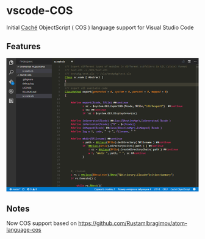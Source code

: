 # vscode-COS
Initial [Caché](http://www.intersystems.com/our-products/cache/cache-overview/) ObjectScript ( COS ) language support for Visual Studio Code

## Features

![example](images/screenshot.png)

## Notes

Now COS support based on https://github.com/RustamIbragimov/atom-language-cos


